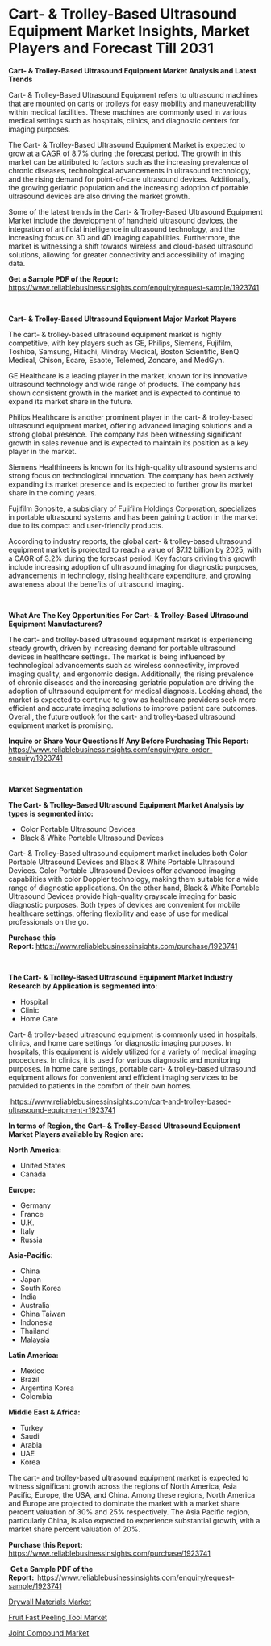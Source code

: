 <p><h1>Cart- & Trolley-Based Ultrasound Equipment Market Insights, Market Players and Forecast Till 2031</h1></p><p><strong>Cart- & Trolley-Based Ultrasound Equipment Market Analysis and Latest Trends</strong></p>
<p><p>Cart- & Trolley-Based Ultrasound Equipment refers to ultrasound machines that are mounted on carts or trolleys for easy mobility and maneuverability within medical facilities. These machines are commonly used in various medical settings such as hospitals, clinics, and diagnostic centers for imaging purposes.</p><p>The Cart- & Trolley-Based Ultrasound Equipment Market is expected to grow at a CAGR of 8.7% during the forecast period. The growth in this market can be attributed to factors such as the increasing prevalence of chronic diseases, technological advancements in ultrasound technology, and the rising demand for point-of-care ultrasound devices. Additionally, the growing geriatric population and the increasing adoption of portable ultrasound devices are also driving the market growth.</p><p>Some of the latest trends in the Cart- & Trolley-Based Ultrasound Equipment Market include the development of handheld ultrasound devices, the integration of artificial intelligence in ultrasound technology, and the increasing focus on 3D and 4D imaging capabilities. Furthermore, the market is witnessing a shift towards wireless and cloud-based ultrasound solutions, allowing for greater connectivity and accessibility of imaging data.</p></p>
<p><strong>Get a Sample PDF of the Report:&nbsp;</strong> <a href="https://www.reliablebusinessinsights.com/enquiry/request-sample/1923741">https://www.reliablebusinessinsights.com/enquiry/request-sample/1923741</a></p>
<p>&nbsp;</p>
<p><strong>Cart- & Trolley-Based Ultrasound Equipment Major Market Players</strong></p>
<p><p>The cart- & trolley-based ultrasound equipment market is highly competitive, with key players such as GE, Philips, Siemens, Fujifilm, Toshiba, Samsung, Hitachi, Mindray Medical, Boston Scientific, BenQ Medical, Chison, Ecare, Esaote, Telemed, Zoncare, and MedGyn. </p><p>GE Healthcare is a leading player in the market, known for its innovative ultrasound technology and wide range of products. The company has shown consistent growth in the market and is expected to continue to expand its market share in the future. </p><p>Philips Healthcare is another prominent player in the cart- & trolley-based ultrasound equipment market, offering advanced imaging solutions and a strong global presence. The company has been witnessing significant growth in sales revenue and is expected to maintain its position as a key player in the market.</p><p>Siemens Healthineers is known for its high-quality ultrasound systems and strong focus on technological innovation. The company has been actively expanding its market presence and is expected to further grow its market share in the coming years.</p><p>Fujifilm Sonosite, a subsidiary of Fujifilm Holdings Corporation, specializes in portable ultrasound systems and has been gaining traction in the market due to its compact and user-friendly products.</p><p>According to industry reports, the global cart- & trolley-based ultrasound equipment market is projected to reach a value of $7.12 billion by 2025, with a CAGR of 3.2% during the forecast period. Key factors driving this growth include increasing adoption of ultrasound imaging for diagnostic purposes, advancements in technology, rising healthcare expenditure, and growing awareness about the benefits of ultrasound imaging.</p></p>
<p>&nbsp;</p>
<p><strong>What Are The Key Opportunities For Cart- & Trolley-Based Ultrasound Equipment Manufacturers?</strong></p>
<p><p>The cart- and trolley-based ultrasound equipment market is experiencing steady growth, driven by increasing demand for portable ultrasound devices in healthcare settings. The market is being influenced by technological advancements such as wireless connectivity, improved imaging quality, and ergonomic design. Additionally, the rising prevalence of chronic diseases and the increasing geriatric population are driving the adoption of ultrasound equipment for medical diagnosis. Looking ahead, the market is expected to continue to grow as healthcare providers seek more efficient and accurate imaging solutions to improve patient care outcomes. Overall, the future outlook for the cart- and trolley-based ultrasound equipment market is promising.</p></p>
<p><strong>Inquire or Share Your Questions If Any Before Purchasing This Report:</strong> <a href="https://www.reliablebusinessinsights.com/enquiry/pre-order-enquiry/1923741">https://www.reliablebusinessinsights.com/enquiry/pre-order-enquiry/1923741</a></p>
<p>&nbsp;</p>
<p><strong>Market Segmentation</strong></p>
<p><strong>The Cart- & Trolley-Based Ultrasound Equipment Market Analysis by types is segmented into:</strong></p>
<p><ul><li>Color Portable Ultrasound Devices</li><li>Black & White Portable Ultrasound Devices</li></ul></p>
<p><p>Cart- & Trolley-Based ultrasound equipment market includes both Color Portable Ultrasound Devices and Black & White Portable Ultrasound Devices. Color Portable Ultrasound Devices offer advanced imaging capabilities with color Doppler technology, making them suitable for a wide range of diagnostic applications. On the other hand, Black & White Portable Ultrasound Devices provide high-quality grayscale imaging for basic diagnostic purposes. Both types of devices are convenient for mobile healthcare settings, offering flexibility and ease of use for medical professionals on the go.</p></p>
<p><strong>Purchase this Report:&nbsp;</strong><a href="https://www.reliablebusinessinsights.com/purchase/1923741">https://www.reliablebusinessinsights.com/purchase/1923741</a></p>
<p>&nbsp;</p>
<p><strong>The Cart- & Trolley-Based Ultrasound Equipment Market Industry Research by Application is segmented into:</strong></p>
<p><ul><li>Hospital</li><li>Clinic</li><li>Home Care</li></ul></p>
<p><p>Cart- & trolley-based ultrasound equipment is commonly used in hospitals, clinics, and home care settings for diagnostic imaging purposes. In hospitals, this equipment is widely utilized for a variety of medical imaging procedures. In clinics, it is used for various diagnostic and monitoring purposes. In home care settings, portable cart- & trolley-based ultrasound equipment allows for convenient and efficient imaging services to be provided to patients in the comfort of their own homes.</p></p>
<p><a href="https://www.reliablebusinessinsights.com/cart-and-trolley-based-ultrasound-equipment-r1923741">&nbsp;https://www.reliablebusinessinsights.com/cart-and-trolley-based-ultrasound-equipment-r1923741</a></p>
<p><strong>In terms of Region, the Cart- & Trolley-Based Ultrasound Equipment Market Players available by Region are:</strong></p>
<p>
    <p> <strong> North America: </strong>
        <ul>
            <li>United States</li>
            <li>Canada</li>
        </ul>
        </p> 
    <p> <strong> Europe: </strong>
        <ul>
            <li>Germany</li>
            <li>France</li>
            <li>U.K.</li>
            <li>Italy</li>
            <li>Russia</li>
        </ul>
        </p> 
    <p> <strong> Asia-Pacific: </strong>
        <ul>
            <li>China</li>
            <li>Japan</li>
            <li>South Korea</li>
            <li>India</li>
            <li>Australia</li>
            <li>China Taiwan</li>
            <li>Indonesia</li>
            <li>Thailand</li>
            <li>Malaysia</li>
        </ul>
        </p> 
    <p> <strong> Latin America: </strong>
        <ul>
            <li>Mexico</li>
            <li>Brazil</li>
            <li>Argentina Korea</li>
            <li>Colombia</li>
        </ul>
        </p> 
    <p> <strong> Middle East & Africa: </strong>
        <ul>
            <li>Turkey</li>
            <li>Saudi</li>
            <li>Arabia</li>
            <li>UAE</li>
            <li>Korea</li>
        </ul>
    </p>
    </p>
<p><p>The cart- and trolley-based ultrasound equipment market is expected to witness significant growth across the regions of North America, Asia Pacific, Europe, the USA, and China. Among these regions, North America and Europe are projected to dominate the market with a market share percent valuation of 30% and 25% respectively. The Asia Pacific region, particularly China, is also expected to experience substantial growth, with a market share percent valuation of 20%.</p></p>
<p><strong>Purchase this Report: </strong><a href="https://www.reliablebusinessinsights.com/purchase/1923741">https://www.reliablebusinessinsights.com/purchase/1923741</a></p>
<p>&nbsp;<strong>Get a Sample PDF of the Report:&nbsp;&nbsp;</strong><a href="https://www.reliablebusinessinsights.com/enquiry/request-sample/1923741">https://www.reliablebusinessinsights.com/enquiry/request-sample/1923741</a></p>
<p><strong></strong></p>
<p><p><a href="https://github.com/carolalsopr44536/Market-Research-Report-List-1/blob/main/drywall-materials-market.md">Drywall Materials Market</a></p><p><a href="https://github.com/esmeraldaezzy156/Market-Research-Report-List-1/blob/main/fruit-fast-peeling-tool-market.md">Fruit Fast Peeling Tool Market</a></p><p><a href="https://github.com/mackpencerus/Market-Research-Report-List-1/blob/main/joint-compound-market.md">Joint Compound Market</a></p></p>